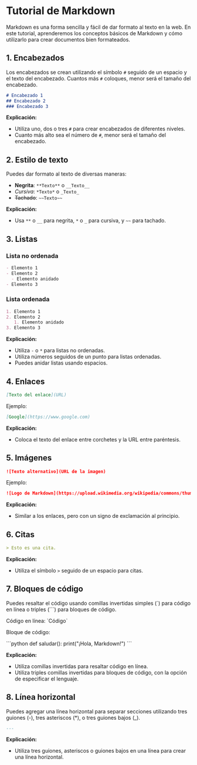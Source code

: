 # Tutorial de Markdown

Markdown es una forma sencilla y fácil de dar formato al texto en la web. En este tutorial, aprenderemos los conceptos básicos de Markdown y cómo utilizarlo para crear documentos bien formateados.

## 1. Encabezados

Los encabezados se crean utilizando el símbolo `#` seguido de un espacio y el texto del encabezado. Cuantos más `#` coloques, menor será el tamaño del encabezado.

```markdown
# Encabezado 1
## Encabezado 2
### Encabezado 3
```

**Explicación:**
- Utiliza uno, dos o tres `#` para crear encabezados de diferentes niveles.
- Cuanto más alto sea el número de `#`, menor será el tamaño del encabezado.

## 2. Estilo de texto

Puedes dar formato al texto de diversas maneras:

- **Negrita**: `**Texto**` o `__Texto__`
- *Cursiva*: `*Texto*` o `_Texto_`
- ~~Tachado~~: `~~Texto~~`

**Explicación:**
- Usa `**` o `__` para negrita, `*` o `_` para cursiva, y `~~` para tachado.

## 3. Listas

### Lista no ordenada

```markdown
- Elemento 1
- Elemento 2
  - Elemento anidado
- Elemento 3
```

### Lista ordenada

```markdown
1. Elemento 1
2. Elemento 2
   1. Elemento anidado
3. Elemento 3
```

**Explicación:**
- Utiliza `-` o `*` para listas no ordenadas.
- Utiliza números seguidos de un punto para listas ordenadas.
- Puedes anidar listas usando espacios.

## 4. Enlaces

```markdown
[Texto del enlace](URL)
```

Ejemplo:

```markdown
[Google](https://www.google.com)
```

**Explicación:**
- Coloca el texto del enlace entre corchetes y la URL entre paréntesis.

## 5. Imágenes

```markdown
![Texto alternativo](URL de la imagen)
```

Ejemplo:

```markdown
![Logo de Markdown](https://upload.wikimedia.org/wikipedia/commons/thumb/4/48/Markdown-mark.svg/250px-Markdown-mark.svg.png)
```

**Explicación:**
- Similar a los enlaces, pero con un signo de exclamación al principio.

## 6. Citas

```markdown
> Esto es una cita.
```

**Explicación:**
- Utiliza el símbolo `>` seguido de un espacio para citas.

## 7. Bloques de código

Puedes resaltar el código usando comillas invertidas simples (\`) para código en línea o triples (\`\`\`) para bloques de código.

Código en línea: \`Código\`

Bloque de código:

\```python
def saludar():
    print("¡Hola, Markdown!")
\```

**Explicación:**
- Utiliza comillas invertidas para resaltar código en línea.
- Utiliza triples comillas invertidas para bloques de código, con la opción de especificar el lenguaje.

## 8. Línea horizontal

Puedes agregar una línea horizontal para separar secciones utilizando tres guiones (-), tres asteriscos (*), o tres guiones bajos (_).

```markdown
---
```

**Explicación:**
- Utiliza tres guiones, asteriscos o guiones bajos en una línea para crear una línea horizontal.